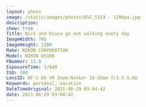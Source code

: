 ```yaml
---
layout: photo
image: /static/images/photos/DSC_5153 - 1200px.jpg
description:
show: true
Title: Nick and Diana go out walking every day
ImageWidth: 795
ImageHeight: 1200
Make: NIKON CORPORATION
Model: NIKON D5100
FNumber: 13.0
ExposureTime: 1/640
ISO: 100
LensID: AF-S DX VR Zoom-Nikkor 18-55mm f/3.5-5.6G
Keywords: personal, vacation
DateTimeOriginal: 2021-06-29 03:04:42
date: 2021-06-29 03:04:42
---
```

